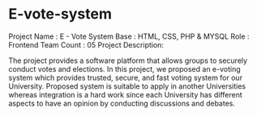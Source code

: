 # E-vote-system

Project Name : E - Vote System
Base : HTML, CSS, PHP & MYSQL
Role : Frontend
Team Count : 05
Project Description:

The project provides a software platform that allows groups to securely conduct votes and elections. In
this project, we proposed an e-voting system which provides trusted, secure, and fast voting system for
our University. Proposed system is suitable to apply in another Universities whereas integration is a hard
work since each University has different aspects to have an opinion by conducting discussions and
debates.

